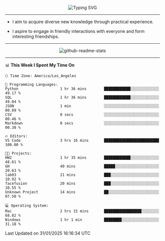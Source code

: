<p align="center">
  <img src="https://readme-typing-svg.demolab.com?font=Fira+Code&weight=500&size=32&duration=2500&pause=1600&center=true&vCenter=true&random=false&width=1024&height=64&lines=Hi+there+%F0%9F%91%8B;I'm+delighted+you+could+make+it+here+%F0%9F%8E%89;I'm+Harry%2C+a+college+student+still+finding+my+way" alt="Typing SVG" />
</p>


---


- I aim to acquire diverse new knowledge through practical experience.

- I aspire to engage in friendly interactions with everyone and form interesting friendships.


---


<p align="center">
  <img src="https://github-readme-stats.vercel.app/api?username=Harry-Jing&show_icons=true" alt="github-readme-stats"/>
</p>


---

<!--START_SECTION:waka-->
📊 **This Week I Spent My Time On** 

```text
🕑︎ Time Zone: America/Los_Angeles

💬 Programming Languages: 
Python                   1 hr 36 mins        ████████████░░░░░░░░░░░░░   49.17 % 
SQL                      1 hr 36 mins        ████████████░░░░░░░░░░░░░   49.04 % 
JSON                     1 min               ░░░░░░░░░░░░░░░░░░░░░░░░░   00.89 % 
CSV                      0 secs              ░░░░░░░░░░░░░░░░░░░░░░░░░   00.46 % 
Markdown                 0 secs              ░░░░░░░░░░░░░░░░░░░░░░░░░   00.38 % 

🔥 Editors: 
VS Code                  3 hrs 16 mins       █████████████████████████   100.00 % 

🐱‍💻 Projects: 
HW2                      1 hr 35 mins        ████████████░░░░░░░░░░░░░   48.61 % 
GH                       40 mins             █████░░░░░░░░░░░░░░░░░░░░   20.63 % 
lab03                    21 mins             ███░░░░░░░░░░░░░░░░░░░░░░   10.92 % 
facefusion               20 mins             ███░░░░░░░░░░░░░░░░░░░░░░   10.55 % 
Unknown Project          14 mins             ██░░░░░░░░░░░░░░░░░░░░░░░   07.50 % 

💻 Operating System: 
Mac                      2 hrs 15 mins       █████████████████░░░░░░░░   68.82 % 
Windows                  1 hr 1 min          ████████░░░░░░░░░░░░░░░░░   31.18 % 
```


 Last Updated on 31/01/2025 16:16:34 UTC
<!--END_SECTION:waka-->
